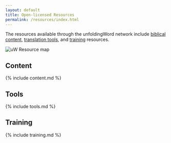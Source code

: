 ```yaml
---
layout: default
title: Open-licensed Resources
permalink: /resources/index.html
---
```


The resources available through the unfoldingWord network include [biblical content](#content), [translation tools](#tools), and [training](#training) resources.

<img alt="uW Resource map" src="{{ '/assets/img/uw_resource_map.png' | prepend: site.baseurl }}" />

## Content

{% include content.md %}

## Tools

{% include tools.md %}

## Training

{% include training.md %}
